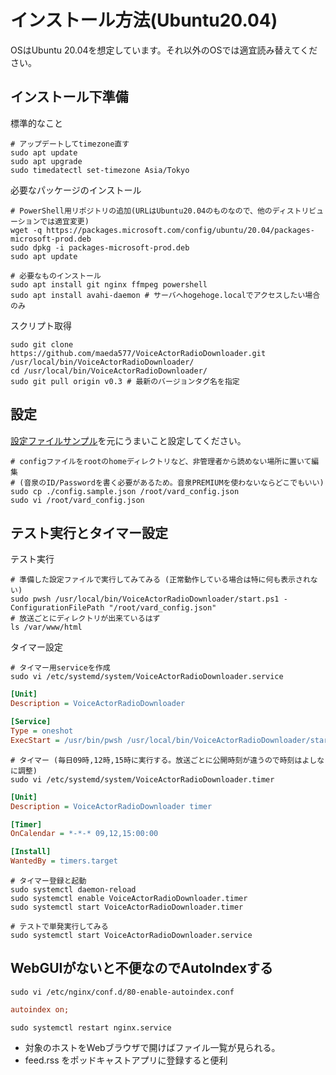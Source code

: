 # インストール方法(Ubuntu20.04)
OSはUbuntu 20.04を想定しています。それ以外のOSでは適宜読み替えてください。

## インストール下準備
標準的なこと
``` shell
# アップデートしてtimezone直す
sudo apt update
sudo apt upgrade
sudo timedatectl set-timezone Asia/Tokyo
```
必要なパッケージのインストール
``` shell
# PowerShell用リポジトリの追加(URLはUbuntu20.04のものなので、他のディストリビューションでは適宜変更)
wget -q https://packages.microsoft.com/config/ubuntu/20.04/packages-microsoft-prod.deb
sudo dpkg -i packages-microsoft-prod.deb
sudo apt update

# 必要なものインストール
sudo apt install git nginx ffmpeg powershell
sudo apt install avahi-daemon # サーバへhogehoge.localでアクセスしたい場合のみ
```
スクリプト取得
``` shell
sudo git clone https://github.com/maeda577/VoiceActorRadioDownloader.git /usr/local/bin/VoiceActorRadioDownloader/
cd /usr/local/bin/VoiceActorRadioDownloader/
sudo git pull origin v0.3 # 最新のバージョンタグ名を指定
```

## 設定
[設定ファイルサンプル](./conf.jsonc)を元にうまいこと設定してください。
``` shell
# configファイルをrootのhomeディレクトリなど、非管理者から読めない場所に置いて編集
# (音泉のID/Passwordを書く必要があるため。音泉PREMIUMを使わないならどこでもいい)
sudo cp ./config.sample.json /root/vard_config.json
sudo vi /root/vard_config.json
```

## テスト実行とタイマー設定
テスト実行
``` shell
# 準備した設定ファイルで実行してみてみる (正常動作している場合は特に何も表示されない)
sudo pwsh /usr/local/bin/VoiceActorRadioDownloader/start.ps1 -ConfigurationFilePath "/root/vard_config.json"
# 放送ごとにディレクトリが出来ているはず
ls /var/www/html
```
タイマー設定
``` shell
# タイマー用serviceを作成
sudo vi /etc/systemd/system/VoiceActorRadioDownloader.service
```
``` ini
[Unit]
Description = VoiceActorRadioDownloader

[Service]
Type = oneshot
ExecStart = /usr/bin/pwsh /usr/local/bin/VoiceActorRadioDownloader/start.ps1 -ConfigurationFilePath "/root/vard_config.json"
```
``` shell
# タイマー (毎日09時,12時,15時に実行する。放送ごとに公開時刻が違うので時刻はよしなに調整)
sudo vi /etc/systemd/system/VoiceActorRadioDownloader.timer
```
``` ini
[Unit]
Description = VoiceActorRadioDownloader timer

[Timer]
OnCalendar = *-*-* 09,12,15:00:00

[Install]
WantedBy = timers.target
```

``` shell
# タイマー登録と起動
sudo systemctl daemon-reload
sudo systemctl enable VoiceActorRadioDownloader.timer
sudo systemctl start VoiceActorRadioDownloader.timer

# テストで単発実行してみる
sudo systemctl start VoiceActorRadioDownloader.service
```

## WebGUIがないと不便なのでAutoIndexする
``` shell
sudo vi /etc/nginx/conf.d/80-enable-autoindex.conf
```
``` ini
autoindex on;
```
``` shell
sudo systemctl restart nginx.service
```
* 対象のホストをWebブラウザで開けばファイル一覧が見られる。
* feed.rss をポッドキャストアプリに登録すると便利
